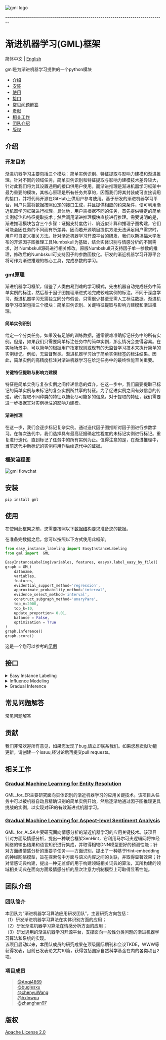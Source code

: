 <p><img src="./docs/gml_logo.jpg" alt="gml logo" title="GML &amp; tracks" /></p>     
--------------------------------------------------------------------------------

# 渐进机器学习(GML)框架
简体中文 | [English](./README.md)                

gml是为渐进机器学习提供的一个python模块
  - [介绍](#介绍)
  - [安装](#安装)
  - [使用](#使用)
  - [接口](#接口)
  - [常见问题解答](#常见问题解答)
  - [贡献](#贡献)
  - [相关工作](#相关工作)
  - [团队介绍](#团队介绍)
  - [版权](#版权)
 

## 介绍
   ### 开发目的
   渐进机器学习主要包括三个模块：简单实例识别、特征提取与影响力建模和渐进推理。针对不同的领域任务，简单实例识别和特征提取与影响力建模技术差异较大，针对此我们将为其设置通用的接口供用户使用。而渐进推理是渐进机器学习框架中最为重要的模块，其核心原理是所有任务共享的，因而我们将其封装成可直接调用的接口，并将代码开源在GitHub上供用户参考使用。基于研发的渐进机器学习平台，用户只需将数据按照设定的接口生成，并且提供相应的约束条件，便可利用渐近机器学习框架进行推理。具体地，用户需根据不同的任务，首先提供特定的简单实例标注和特征提取技术；然后调用渐进推理模块直接进行推理。需要说明的是，渐进推理模块包含三个步骤：证据支持度估计、熵近似计算和推理子图构建，它们可能会因任务的不同而有所差异，因而若开源项目提供方法无法满足用户需求时，用户可自定义相关方法。针对渐近机器学习开源平台的研发，我们以斯坦福大学发布的开源因子图推理工具Numbskull为基础，结合实体识别与情感分析的不同需求，对 Numbskull源码进行相关修改。原版Numbskull只支持因子单一参数的推理，修改后的Numbskull可支持因子的参数函数化。研发的渐近机器学习开源平台将可作为渐进推理的核心工具，完成参数的学习。
   ###  gml原理
   渐进机器学习框架，借鉴了人类由易到难的学习模式，先由机器自动完成任务中简单实例的标注，然后基于因子图推理渐进式地完成较难实例的标注。不同于深度学习，渐进机器学习无需独立同分布假设，只需很少甚至无需人工标注数据。渐进机器学习框架包括三个模块：简单实例识别、关键特征提取与影响力建模和渐进推理。
   #### 简单实例识别
   给定一个分类任务，如果没有足够的训练数据，通常很难准确标记任务中的所有实例。但是，如果我们只需要简单标注任务中的简单实例，那么情况会变得容易。在实际场景中，可以简单的根据用户指定规则或现有的无监督学习技术来执行简单的实例标记。例如，无监督聚类。渐进机器学习始于简单实例标签的标注结果。因此，简单实例的高精度标注对渐进机器学习在给定任务中的最终性能至关重要。
   #### 关键特征提取与影响力建模
   特征是简单实例与复杂实例之间传递信息的媒介。在这一步中，我们需要提取已标记的简单实例与未标记的复杂实例所共享的特征。为了促进实例之间有效信息的传递，我们提取不同种类的特征以捕获尽可能多的信息。对于提取的特征，我们需要进一步根据其对实例标注的影响力建模。
   #### 渐进推理
   在这一步，我们会逐步标记复杂实例。通过迭代因子图推断对因子图进行参数学习。在每次迭代中，我们选择具有最高证据确定性程度的未标记实例进行标记。重复进行迭代，直到标记了任务中的所有实例为止。值得注意的是，在渐进推理中，当前迭代中新标记的实例将用作后续迭代中的证据。
   ### 框架流程图
   <p><img src="./docs/flowchat.jpg" alt="gml flowchat" title="flowchat &amp; tracks" /></p>    




## 安装
    pip install gml
## 使用
 在使用此框架之前，您需要按照以下[数据结构](./docs/data_structures-zh_CN.md)要求准备您的数据。    
 
在准备完数据之后，您可以按照以下方式使用此框架。
```python            
from easy_instance_labeling import EasyInstanceLabeling
from gml import  GML

EasyInstanceLabeling(variables, features, easys).label_easy_by_file()
graph = GML(
    dataname,
    variables,
    features,
    evidential_support_method='regression',
    approximate_probability_method='interval',
    evidence_select_method='interval',
    construct_subgraph_method='unaryPara',
    top_m=2000,
    top_k=10,
    update_proportion= 0.01,
    balance = False,
    optimization = True
)
graph.inference()
graph.score()
```               
这是一个您可以参考的[示例](examples/er_example.py)

## 接口

<details>
    <summary>Easy Instance Labeling</summary>
  
* [EasyInstanceLabeling](./docs/easy_instance_labeling-zh_CN.md "根据简单的用户指定规则或现有的无监督学习技术来执行简单的实例标记")
    * [label_easy_by_file](./docs/easy_instance_labeling-zh_CN.md "根据提供的easy列表标出variables中的Easy")
    * [label_easy_by_clustering](./docs/easy_instance_labeling-zh_CN.md "通过聚类进行简单实例标注")
    * [label_easy_by_custom](./docs/easy_instance_labeling-zh_CN.md "通过用户自定义进行简单实例标注")
</details>

<details>
  <summary>Influence Modeling</summary>

* [class EvidentialSupport](./docs/evidential_support-zh_CN.md "证据支持计算的方法集合")
    * [get_unlabeled_var_feature_evi](./docs/evidential_support-zh_CN.md "计算每个隐变量的每个unary feature相关联的证据变量里面0和1的比例，以及binary feature另一端的变量id")
    * [separate_feature_value](./docs/evidential_support-zh_CN.md "选出每个feature的easy feature value用于线性回归")
    * [create_csr_matrix](./docs/evidential_support-zh_CN.md "创建稀疏矩阵存储所有variable的所有featureValue，用于后续计算Evidential Support")
    * [influence_modeling](./docs/evidential_support-zh_CN.md "对已更新feature进行线性回归,把回归得到的所有结果存回feature, 键为'regression' ")
    * [init_tau_and_alpha](./docs/evidential_support-zh_CN.md "对给定的feature计算tau和alpha 参数")
    * [evidential_support_by_regression](./docs/evidential_support-zh_CN.md "计算所有隐变量的Evidential Support 参数")
    * [get_dict_rel_acc](./docs/evidential_support-zh_CN.md "计算不同类型关系的准确性")
    * [construct_mass_function_for_propensity](./docs/evidential_support-zh_CN.md "构建mass function，用于Aspect-level情感分析应用中的Evidential Support计算")
    * [labeling_propensity_with_ds](./docs/evidential_support-zh_CN.md "对于不同类型的evidences用不同的方法进行组合，用于Aspect-level情感分析")
    * [evidential_support_by_relation](./docs/evidential_support-zh_CN.md "计算给定隐变量集合中每个隐变量的evidential support,适用于Aspect-level情感分析")
    * [evidential_support_by_custom](./docs/evidential_support-zh_CN.md "用户自定义用于计算evidential support的方法 ")
* [class Regression](./docs/evidential_support-zh_CN.md "线性回归相关类，对所有feature进行线性回归，用于Entity Resolution部分的evidential support计算")
    * [perform](./docs/evidential_support-zh_CN.md "执行线性回归方法，适用于Entity Resolution")
</details>

<details>
  <summary>Gradual Inference</summary>

* [class GML](./docs/gml-zh_CN.md "渐进机器学习主流程")
    * [evidential_support](./docs/gml-zh_CN.md "计算evidential support")
    * [approximate_probability_estimation](./docs/gml-zh_CN.md "计算近似概率")
    * [select_top_m_by_es](./docs/gml-zh_CN.md "根据计算出的Evidential Support(从大到小)选前m个隐变量")
    * [select_top_k_by_entropy](./docs/gml-zh_CN.md "计算熵，选出top_k个熵小的隐变量")
    * [select_evidence](./docs/gml-zh_CN.md "挑选后续建子图需要的边，变量和特征")
    * [construct_subgraph](./docs/gml-zh_CN.md "在选出topk个隐变量之后建立子图")
    * [inference_subgraph](./docs/gml-zh_CN.md "推理子图")
    * [label](./docs/gml-zh_CN.md "比较k个隐变量的熵，选熵最小的一个打上标签，并把此图学习出的参数写回self.features")
    * [inference](./docs/gml-zh_CN.md "主流程")
    * [score](./docs/gml-zh_CN.md "计算推理结果的准确率，精确率，召回率，f1值等")
* [gml_utils](./docs/gml_utils-zh_CN.md "全局函数集合")
    * [load_easy_instance_from_file](./docs/gml_utils-zh_CN.md "从csv文件中加载easy")
    * [separate_variables](./docs/gml_utils-zh_CN.md "将variables分成证据变量和隐变量")
    * [init_evidence_interval](./docs/gml_utils-zh_CN.md "初始化证据区间")
    * [init_evidence](./docs/gml_utils-zh_CN.md "初始化所有feature的evidence_interval属性和evidence_count属性")
    * [write_labeled_var_to_evidence_interval](./docs/gml_utils-zh_CN.md "因为每个featurew维护了evidence_interval属性，所以每标记一个变量之后，需要更新这个属性")
    * [entropy](./docs/gml_utils-zh_CN.md "给定概率之后计算熵")
    * [open_p](./docs/gml_utils-zh_CN.md "权重计算公式")
    * [combine_evidences_with_ds](./docs/gml_utils-zh_CN.md "汇总不同来源的证据")
* [class ApproximateProbabilityEstimation](./docs/approximate_probability_estimation-zh_CN.md "近似概率计算的方法集合")
    * [init_binary_feature_weight](./docs/approximate_probability_estimation-zh_CN.md "设置binary feature权重的初始值")
    * [labeling_conflict_with_ds](./docs/approximate_probability_estimation-zh_CN.md "基于（D-S）理论衡量证据支持")
    * [get_pos_prob_based_relation](./docs/approximate_probability_estimation-zh_CN.md "计算具有某feature的已标记实例中正实例的比例")
    * [construct_mass_function_for_confict](./docs/approximate_probability_estimation-zh_CN.md "计算与某未标记变量相连的每个特征的证据支持")
    * [approximate_probability_estimation_by_interval](./docs/approximate_probability_estimation-zh_CN.md "计算选出的topm个隐变量的近似概率，用于选topk,适用于ER")
    * [approximate_probability_estimation_by_relation](./docs/approximate_probability_estimation-zh_CN.md "计算选出的topm个隐变量的近似概率，用于选topk,适用于ALSA")
    * [approximate_probability_estimation_by_custom](./docs/approximate_probability_estimation-zh_CN.md "计算选出的topm个隐变量的近似概率，用于选topk,由用户自定义计算规则")
* [class EvidenceSelect](./docs/evidence_select-zh_CN.md "为隐变量推理挑选证据变量")
    * [select_evidence_by_interval](./docs/evidence_select-zh_CN.md "为隐变量推理挑选证据变量，适用于ER")
    * [select_evidence_by_relation](./docs/evidence_select-zh_CN.md "为隐变量推理挑选证据变量，适用于ALSA")
    * [select_evidence_by_custom](./docs/evidence_select-zh_CN.md "为隐变量推理挑选证据变量，由用户自定义挑选方法")
* [construct_subgraph](./docs/construct_subgraph-zh_CN.md "构建因子图")
    * [construct_subgraph_for_mixture](./docs/construct_subgraph-zh_CN.md "构建因子图，适用于ER")
    * [construct_subgraph_for_unaryPara](./docs/construct_subgraph-zh_CN.md "构建因子图，适用于ALSA")
    * [construct_subgraph_for_custom](./docs/construct_subgraph-zh_CN.md "构建因子图，由用户自定义构建方法")
* [how to use numbskull](./docs/how%20to%20use%20numbskull-zh_CN.md "如何使用numbskull")
</details>

## 常见问题解答
 常见问题解答
## 贡献
   我们非常欢迎所有意见，如果您发现了bug,请立即联系我们。如果您想贡献功能更新，请创建一个issuu,经讨论后再提交pull requests。 
## 相关工作
 ### [Gradual Machine Learning for Entity Resolution](https://github.com/gml-explore/GML_for_ER)  
 GML_for_ER主要研究面向实体识别的渐近机器学习的应用关键技术。该项目从任务中可以被机器自动且精确识别的简单实例开始，然后逐渐地通过因子图推理更具挑战的实例，以实现对ER的有效渐进式机器学习。
 ### [Gradual Machine Learning for Aspect-level Sentiment Analysis](https://github.com/gml-explore/GML_for_ALSA) 
 GML_for_ALSA主要研究面向情感分析的渐近机器学习的应用关键技术。该项目针对方面级情感分析，提出一种联合框架SenHint，它利用马尔可夫逻辑网将神经网络的输出结果和语言知识进行集成，并取得相较DNN模型更好的预测性能；针对方面级情感分析的重要子任务——方面识别，提出了一种基于Hint-embedding的神经网络模型，旨在探索句中方面与语义内容之间的关联，并取得显著效果；针对情感词典构建，提出一种无监督的用于构建领域相关词典的算法，其所构建的领域相关词典在面向方面级情感分析的层次注意力机制模型上可取得显著性能。

## 团队介绍
 ### 团队简介  
   本团队为“渐进机器学习算法应用研发团队”，主要研究方向包括：          
  （1）研发渐进机器学习算法在实体识别方面的应用；                
  （2）研发渐进机器学习算法在情感分析方面的应用；                      
  （3）研发通用的渐进机器学习开源平台，支撑面向一般性分类问题的渐进机器学习算法和系统的实现。                       
  该项目启动以来，本团队成员的研究成果在顶级国际期刊和会议TKDE，WWW等获得发表，目前已发表论文共10篇，获得包括国家自然科学基金在内的各类项目2项。  

 ### 项目成员    
> [@Anqi4869](https://github.com/Anqi4869)                        
> [@buglesxu](https://github.com/buglesxu)                      
> [@chenyuWang](https://github.com/DevelopingWang)                 
> [@hxlnwpu](https://github.com/hxlnwpu)                  
> [@zhanghan97](https://github.com/zhanghan97)                 

## 版权
  [Apache License 2.0](LICENSE)


